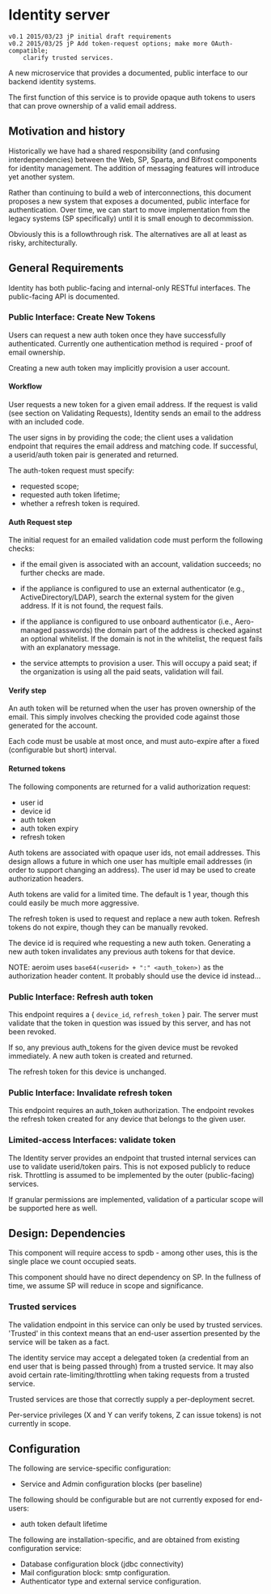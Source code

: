 # Identity server

    v0.1 2015/03/23 jP initial draft requirements
    v0.2 2015/03/25 jP Add token-request options; make more OAuth-compatible;
        clarify trusted services.

A new microservice that provides a documented, public interface to our backend
identity systems.

The first function of this service is to provide opaque auth tokens to users
that can prove ownership of a valid email address.


## Motivation and history

Historically we have had a shared responsibility (and confusing
interdependencies) between the Web, SP, Sparta, and Bifrost components for
identity management. The addition of messaging features will introduce yet
another system.

Rather than continuing to build a web of interconnections, this document
proposes a new system that exposes a documented, public interface for
authentication. Over time, we can start to move implementation from the legacy
systems (SP specifically) until it is small enough to decommission.

Obviously this is a followthrough risk. The alternatives are all at least as
risky, architecturally.


## General Requirements

Identity has both public-facing and internal-only RESTful interfaces. The
public-facing API is documented.

### Public Interface: Create New Tokens

Users can request a new auth token once they have successfully authenticated.
Currently one authentication method is required - proof of email ownership.

Creating a new auth token may implicitly provision a user account.

#### Workflow

User requests a new token for a given email address. If the request is valid
(see section on Validating Requests), Identity sends an email to the address
with an included code.

The user signs in by providing the code; the client uses a validation endpoint
that requires the email address and matching code. If successful, a userid/auth
token pair is generated and returned.

The auth-token request must specify:

 - requested scope;
 - requested auth token lifetime;
 - whether a refresh token is required.

#### Auth Request step

The initial request for an emailed validation code must perform the following
checks:

 - if the email given is associated with an account, validation succeeds; no
   further checks are made.

 - if the appliance is configured to use an external authenticator (e.g.,
   ActiveDirectory/LDAP), search the external system for the given address. If
   it is not found, the request fails.

 - if the appliance is configured to use onboard authenticator (i.e.,
   Aero-managed passwords) the domain part of the address is checked against an
   optional whitelist. If the domain is not in the whitelist, the request fails
   with an explanatory message.

 - the service attempts to provision a user. This will occupy a paid seat; if
   the organization is using all the paid seats, validation will fail.


#### Verify step

An auth token will be returned when the user has proven ownership of the email.
This simply involves checking the provided code against those generated for
the account.

Each code must be usable at most once, and must auto-expire after a fixed
(configurable but short) interval.


#### Returned tokens

The following components are returned for a valid authorization request:

 - user id
 - device id
 - auth token
 - auth token expiry
 - refresh token

Auth tokens are associated with opaque user ids, not email addresses. This
design allows a future in which one user has multiple email addresses (in order
to support changing an address). The user id may be used to create
authorization headers.

Auth tokens are valid for a limited time. The default is 1 year, though this
could easily be much more aggressive.

The refresh token is used to request and replace a new auth token. Refresh
tokens do not expire, though they can be manually revoked.

The device id is required whe requesting a new auth token. Generating a new
auth token invalidates any previous auth tokens for that device.

NOTE: aeroim uses `base64(<userid> + ":" <auth_token>)` as the authorization
header content. It probably should use the device id instead...


### Public Interface: Refresh auth token

This endpoint requires a { `device_id`, `refresh_token` } pair. The server must
validate that the token in question was issued by this server, and has not been
revoked.

If so, any previous auth_tokens for the given device must be revoked
immediately.  A new auth token is created and returned.

The refresh token for this device is unchanged.


### Public Interface: Invalidate refresh token

This endpoint requires an auth_token authorization. The endpoint revokes the
refresh token created for any device that belongs to the given user.


### Limited-access Interfaces: validate token

The Identity server provides an endpoint that trusted internal services can use
to validate userid/token pairs. This is not exposed publicly to reduce risk.
Throttling is assumed to be implemented by the outer (public-facing) services.

If granular permissions are implemented, validation of a particular scope will
be supported here as well.


## Design: Dependencies

This component will require access to spdb - among other uses, this is the
single place we count occupied seats.

This component should have no direct dependency on SP. In the fullness of time,
we assume SP will reduce in scope and significance.


### Trusted services

The validation endpoint in this service can only be used by trusted services.
'Trusted' in this context means that an end-user assertion presented by the
service will be taken as a fact.

The identity service may accept a delegated token (a credential from an end
user that is being passed through) from a trusted service. It may also avoid
certain rate-limiting/throttling when taking requests from a trusted service.

Trusted services are those that correctly supply a per-deployment secret.

Per-service privileges (X and Y can verify tokens, Z can issue tokens) is not
currently in scope.


## Configuration

The following are service-specific configuration:

 - Service and Admin configuration blocks (per baseline)

The following should be configurable but are not currently exposed for
end-users:

 - auth token default lifetime


The following are installation-specific, and are obtained from existing
configuration service:

 - Database configuration block (jdbc connectivity)
 - Mail configuration block: smtp configuration.
 - Authenticator type and external service configuration.
